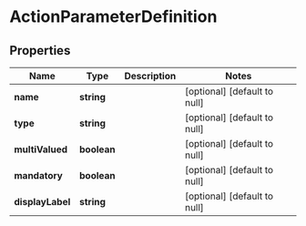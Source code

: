 # ActionParameterDefinition

## Properties
Name | Type | Description | Notes
------------ | ------------- | ------------- | -------------
**name** | **string** |  | [optional] [default to null]
**type** | **string** |  | [optional] [default to null]
**multiValued** | **boolean** |  | [optional] [default to null]
**mandatory** | **boolean** |  | [optional] [default to null]
**displayLabel** | **string** |  | [optional] [default to null]


